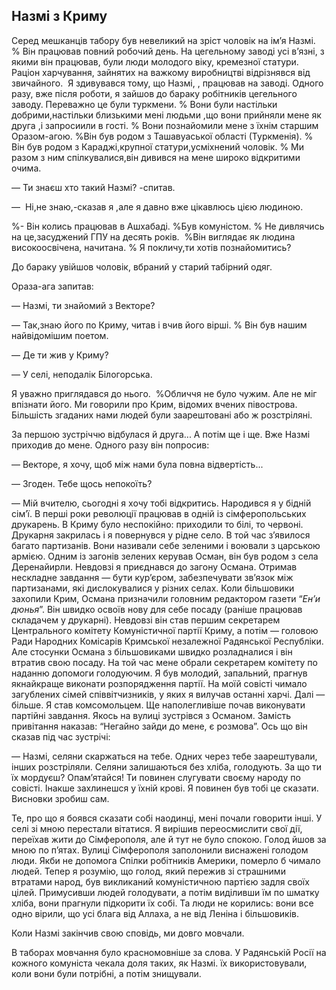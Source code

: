 ## Назмі з Криму

Серед мешканців табору був невеликий на зріст чоловік на ім’я Назмі.
% Він працював повний робочий день.
На цегельному заводі усі в’язні, з якими він працював, були люди молодого віку, кремезної статури.
Раціон харчування, зайнятих на важкому виробництві відрізнявся від звичайного.
 Я здивувався тому, що Назмі, , працював на заводі.
Одного разу, вже після роботи, я зайшов до бараку робітників цегельного заводу.
Переважно це були туркмени.
% Вони були настільки добрими,настільки близькими мені людьми ,що вони прийняли мене як друга ,і запросиили в гості.
% Вони познайомили мене з їхнім старшим  Оразом-агою.
%Він був родом з Ташавуаської області (Туркменія).
% Він був родом з Караджі,крупної статури,усміхнений чоловік.
% Ми разом з ним спілкувалися,він дивився на мене широко відкритими очима.

— Ти знаєш хто такий Назмі? -спитав.

—  Ні,не знаю,-сказав я ,але я давно вже цікавлюсь цією людиною.

%- Він колись працював в Ашхабаді.
%Був комуністом.
% Не дивлячись на це,засуджений ГПУ на десять років.
 %Він виглядає як людина високоосвічена, начитана.
% Я покличу,ти хотів познайомитись?

До бараку увійшов чоловік, вбраний у старий табірний одяг.





Ораза-ага запитав:

— Назмі, ти знайомий з Векторе?

— Так,знаю його по Криму, читав і вчив його вірші.
% Він був нашим  найвідомішим поетом.

— Де ти жив у Криму?

— У селі, неподалік Білогорська.

Я уважно приглядався до нього.
 %Обличчя не було чужим.
Але не міг впізнати його.
Ми говорили про Крим, відомих вчених півострова.
Більшість згаданих нами людей були заарештовані або ж розстріляні.

За першою зустріччю відбулася й друга...
А потім ще і ще.
Вже Назмі приходив до мене.
Одного разу він попросив:

— Векторе, я хочу, щоб між нами була повна відвертість...

— Згоден.
Тебе щось непокоїть?

— Мій вчителю, сьогодні я хочу тобі відкритись.
Народився я у бідній сім’ї.
В перші роки революції працював в одній із сімферопольських друкарень.
В Криму було неспокійно: приходили то білі, то червоні.
Друкарня закрилась і я повернувся у рідне село.
В той час з’явилося багато партизанів.
Вони називали себе зеленими і воювали з царською армією.
Одним із загонів зелених керував Осман, він був родом з села Деренайирли.
Невдовзі я приєднався до загону Османа.
Отримав нескладне завдання — бути кур’єром, забезпечувати зв’язок між партизанами, які дислокувалися у різних селах.
Коли більшовики захопили Крим, Османа призначили головним редактором газети “<var>Ен’и дюнья</var>”. Він швидко освоїв нову для себе посаду (раніше працював складачем у друкарні).
Невдовзі він став першим секретарем Центрального комітету Комуністичної партії Криму, а потім — головою Ради Народних Комісарів Кримської незалежної Радянської Республіки.
Але стосунки Османа з більшовиками швидко розладналися і він втратив свою посаду.
На той час мене обрали секретарем комітету по наданню допомоги голодуючим.
Я був молодий, запальний, прагнув якнайкраще виконати розпорядження партії.
На моїй совісті чимало загублених сімей співвітчизників, у яких я вилучав останні харчі.
Далі — більше.
Я став комсомольцем.
Ще наполегливіше почав виконувати партійні завдання.
Якось на вулиці зустрівся з Османом.
Замість привітання наказав: “Негайно зайди до мене, є розмова”. Ось що він сказав під час зустрічі:

— Назмі, селяни скаржаться на тебе.
Одних через тебе заарештували, інших розстріляли.
Селяни залишаються без хліба, голодують.
За що ти їх мордуєш?
Опам’ятайся!
Ти повинен слугувати своєму народу по совісті.
Інакше захлинешся у їхній крові.
Я повинен був тобі це сказати.
Висновки зробиш сам.

Те, про що я боявся сказати собі наодинці, мені почали говорити інші.
У селі зі мною перестали вітатися.
Я вирішив переосмислити свої дії, переїхав жити до Сімферополя, але й тут не було спокою.
Голод йшов за мною по п’ятах.
Вулиці Сімферополя заполонили виснажені голодом люди.
Якби не допомога Спілки робітників Америки, померло б чимало людей.
Тепер я розумію, що голод, який пережив зі страшними втратами народ, був викликаний комуністичною партією задля своїх цілей.
Примусивши людей голодувати, а потім виділивши їм по шматку хліба, вони прагнули підкорити їх собі.
Та люди не корились: вони все одно вірили, що усі блага від Аллаха, а не від Леніна і більшовиків.

Коли Назмі закінчив свою сповідь, ми довго мовчали.

В таборах мовчання було красномовніше за слова.
У Радянській Росії на кожного комуніста чекала доля таких, як Назмі.
їх використовували, коли вони були потрібні, а потім знищували.
